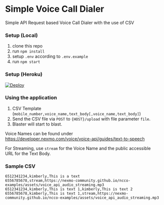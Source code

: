 # Simple Voice Call Dialer
Simple API Request based Voice Call Dialer with the use of CSV

### Setup (Local)
1. clone this repo
2. run `npm install`
3. setup `.env` according to `.env.example`
4. run `npm start`

### Setup (Heroku)
[![Deploy](https://www.herokucdn.com/deploy/button.svg)](https://heroku.com/deploy?template=https://github.com/nexmo-se/simple-voice-call-dialer)


### Using the application
1. CSV Template (`mobile_number,voice_name,text_body[,voice_name,text_body]`)
2. Send the CSV file via `POST` to `{HOST}/upload` with file parameter `file`.
3. Blaster will start to blast.

Voice Names can be found under https://developer.nexmo.com/voice/voice-api/guides/text-to-speech

For Streaming, use `stream` for the Voice Name and the public accessible URL for the Text Body.

### Sample CSV
```
6512341234,kimberly,This is a text
6556785678,stream,https://nexmo-community.github.io/ncco-examples/assets/voice_api_audio_streaming.mp3
6512341234,kimberly,This is text 1,kimberly,This is text 2
6556785678,kimberly,This is text 1,stream,https://nexmo-community.github.io/ncco-examples/assets/voice_api_audio_streaming.mp3
```